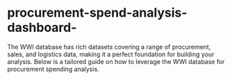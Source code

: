 # procurement-spend-analysis-dashboard-
The WWI database has rich datasets covering a range of procurement, sales, and logistics data, making it a perfect foundation for building your analysis. Below is a tailored guide on how to leverage the WWI database for procurement spending analysis.
